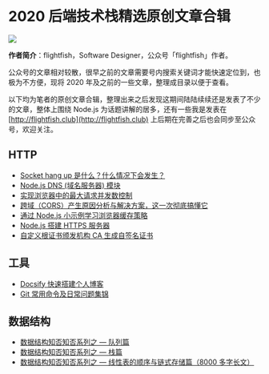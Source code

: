 # 2020 后端技术栈精选原创文章合辑

![](./img/2020-noderoadmap-original-compilation.pngs)

**作者简介**：flightfish，Software Designer，公众号「flightfish」作者。

公众号的文章相对较散，很早之前的文章需要号内搜索关键词才能快速定位到，也极为不方便，现将 2020 年及之前的一些文章，整理成目录以便于查看。

以下均为笔者的原创文章合辑，整理出来之后发现这期间陆陆续续还是发表了不少的文章，整体上围绕 Node.js 为话题讲解的居多，还有一些我是发表在 [http://flightfish.club](http://flightfish.club) 上后期在完善之后也会同步至公众号，欢迎关注。


## HTTP
* [Socket hang up 是什么？什么情况下会发生？](https://mp.weixin.qq.com/s/40pvFSTSD2h93HqOFMNeFA)
* [Node.js DNS (域名服务器) 模块](https://mp.weixin.qq.com/s/xxV9QISsMLNisjMU5a-6dQ)
* [实现浏览器中的最大请求并发数控制](https://mp.weixin.qq.com/s/8iWVLUhclUFoU_KdCLTaDw)
* [跨域（CORS）产生原因分析与解决方案，这一次彻底搞懂它](https://mp.weixin.qq.com/s/HLI8K5nACZuKKNRYN3V-wQ)
* [通过 Node.js 小示例学习浏览器缓存策略](https://mp.weixin.qq.com/s/WXdl8yoGQqMNfIDPqSQ75Q)
* [Node.js 搭建 HTTPS 服务器](https://mp.weixin.qq.com/s/Eq3M51L6lPBo25v4VVxXXw)
* [自定义根证书颁发机构 CA 生成自签名证书](https://mp.weixin.qq.com/s/IKmIauxqcuuVnqkr1hZpHQ)

## 工具
* [Docsify 快速搭建个人博客](https://mp.weixin.qq.com/s/-KGNK2y1mPCPIe9lPWrZlg)
* [Git 常用命令及日常问题集锦](https://mp.weixin.qq.com/s/f2Tcrp3f_UGyFMhsXYGgxQ)

## 数据结构
* [数据结构知否知否系列之 — 队列篇](https://mp.weixin.qq.com/s/1ZoJdLK0gcHJQ0hMai9Dxw)
* [数据结构知否知否系列之 — 栈篇](https://mp.weixin.qq.com/s/IP8KLndcyIYSYxiTMGHaUg)
* [数据结构知否知否系列之 — 线性表的顺序与链式存储篇（8000 多字长文）](https://mp.weixin.qq.com/s/wj8PJT1ZJNvYgpd_Kn8uoA)

